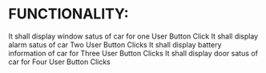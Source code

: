 # FUNCTIONALITY:

It shall display window satus of car for one User Button Click
It shall display alarm satus of car Two User Button Clicks
It shall display battery information of car for Three User Button Clicks
It shall display door satus of car for Four User Button Clicks
